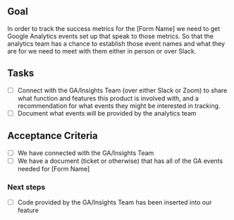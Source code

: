 ## Goal
In order to track the success metrics for the [Form Name] we need to get Google Analytics events set up that speak to those metrics. So that the analytics team has a chance to establish those event names and what they are for we need to meet with them either in person or over Slack.

## Tasks
- [ ] Connect with the GA/Insights Team (over either Slack or Zoom) to share what function and features this product is involved with, and a recommendation for what events they might be interested in tracking.
- [ ] Document what events will be provided by the analytics team

## Acceptance Criteria
- [ ] We have connected with the GA/Insights Team 
- [ ] We have a document (ticket or otherwise) that has all of the GA events needed for [Form Name]

### Next steps
-  [ ] Code provided by the GA/Insights Team has been inserted into our feature
